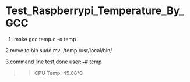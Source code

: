 # Test_Raspberrypi_Temperature_By_GCC
  1. make
gcc temp.c -o temp

  2.move to bin
sudo mv ./temp /usr/local/bin/
  
  3.command line test;done
user:~# temp
>>CPU Temp: 45.08°C


